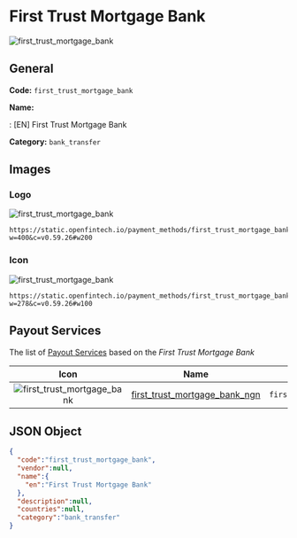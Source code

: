 
# First Trust Mortgage Bank 
![first_trust_mortgage_bank](https://static.openfintech.io/payment_methods/first_trust_mortgage_bank/logo.svg?w=400&c=v0.59.26#w200)  

## General 
**Code:** `first_trust_mortgage_bank` 
 
**Name:** 
 
:	[EN] First Trust Mortgage Bank 
 
**Category:** `bank_transfer` 
 

## Images 

### Logo 
![first_trust_mortgage_bank](https://static.openfintech.io/payment_methods/first_trust_mortgage_bank/logo.svg?w=400&c=v0.59.26#w200)  

```
https://static.openfintech.io/payment_methods/first_trust_mortgage_bank/logo.svg?w=400&c=v0.59.26#w200
```  

### Icon 
![first_trust_mortgage_bank](https://static.openfintech.io/payment_methods/first_trust_mortgage_bank/icon.svg?w=278&c=v0.59.26#w100)  

```
https://static.openfintech.io/payment_methods/first_trust_mortgage_bank/icon.svg?w=278&c=v0.59.26#w100
```  

## Payout Services 
 
The list of [Payout Services](/payout-services/) based on the _First Trust Mortgage Bank_ 

|Icon|Name|Code| 
|:---:|:---:|:---:| 
|![first_trust_mortgage_bank](https://static.openfintech.io/payout_methods/first_trust_mortgage_bank/icon.svg?w=278&c=v0.59.26#w40) |[first_trust_mortgage_bank_ngn](/payout-services/first_trust_mortgage_bank_ngn/)|`first_trust_mortgage_bank_ngn`| 
 

## JSON Object 

```json
{
  "code":"first_trust_mortgage_bank",
  "vendor":null,
  "name":{
    "en":"First Trust Mortgage Bank"
  },
  "description":null,
  "countries":null,
  "category":"bank_transfer"
}
```  
